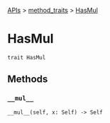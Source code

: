 [APIs](../index.md) > [method_traits](./index.md) > [HasMul]()

# HasMul

```
trait HasMul
```

## Methods

### `__mul__`

```
__mul__(self, x: Self) -> Self
```
